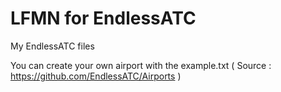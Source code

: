 # LFMN for EndlessATC
My EndlessATC files

You can create your own airport with the example.txt
( Source : https://github.com/EndlessATC/Airports )
